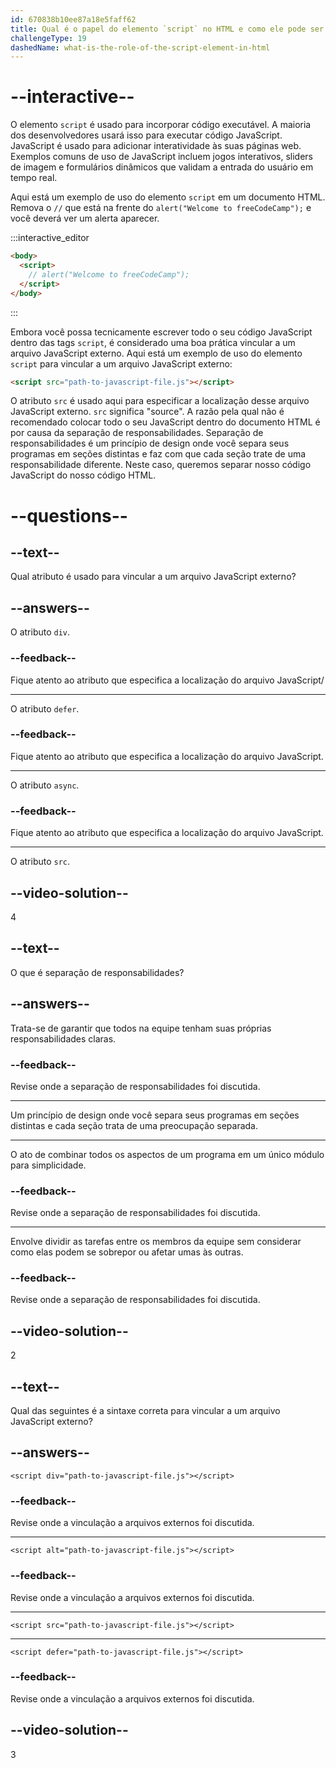 ```yaml
---
id: 670838b10ee87a18e5faff62
title: Qual é o papel do elemento `script` no HTML e como ele pode ser usado para vincular arquivos JavaScript externos?
challengeType: 19
dashedName: what-is-the-role-of-the-script-element-in-html
---
```


# --interactive--

O elemento `script` é usado para incorporar código executável. A maioria dos desenvolvedores usará isso para executar código JavaScript. JavaScript é usado para adicionar interatividade às suas páginas web. Exemplos comuns de uso de JavaScript incluem jogos interativos, sliders de imagem e formulários dinâmicos que validam a entrada do usuário em tempo real. 

Aqui está um exemplo de uso do elemento `script` em um documento HTML. Remova o `//` que está na frente do `alert("Welcome to freeCodeCamp");` e você deverá ver um alerta aparecer. 

:::interactive_editor

```html
<body>
  <script>
    // alert("Welcome to freeCodeCamp");
  </script>
</body>
```

:::

Embora você possa tecnicamente escrever todo o seu código JavaScript dentro das tags `script`, é considerado uma boa prática vincular a um arquivo JavaScript externo. Aqui está um exemplo de uso do elemento `script` para vincular a um arquivo JavaScript externo:

```html
<script src="path-to-javascript-file.js"></script>
```

O atributo `src` é usado aqui para especificar a localização desse arquivo JavaScript externo. `src` significa "source". A razão pela qual não é recomendado colocar todo o seu JavaScript dentro do documento HTML é por causa da separação de responsabilidades. Separação de responsabilidades é um princípio de design onde você separa seus programas em seções distintas e faz com que cada seção trate de uma responsabilidade diferente. Neste caso, queremos separar nosso código JavaScript do nosso código HTML.

# --questions--

## --text--

Qual atributo é usado para vincular a um arquivo JavaScript externo?

## --answers--

O atributo `div`.

### --feedback--

Fique atento ao atributo que especifica a localização do arquivo JavaScript/

---

O atributo `defer`.

### --feedback--

Fique atento ao atributo que especifica a localização do arquivo JavaScript.

---

O atributo `async`.

### --feedback--

Fique atento ao atributo que especifica a localização do arquivo JavaScript.

---

O atributo `src`.

## --video-solution--

4

## --text--

O que é separação de responsabilidades?

## --answers--

Trata-se de garantir que todos na equipe tenham suas próprias responsabilidades claras.

### --feedback--

Revise onde a separação de responsabilidades foi discutida.

---

Um princípio de design onde você separa seus programas em seções distintas e cada seção trata de uma preocupação separada.

---

O ato de combinar todos os aspectos de um programa em um único módulo para simplicidade.

### --feedback--

Revise onde a separação de responsabilidades foi discutida.

---

Envolve dividir as tarefas entre os membros da equipe sem considerar como elas podem se sobrepor ou afetar umas às outras.

### --feedback--

Revise onde a separação de responsabilidades foi discutida.

## --video-solution--

2

## --text--

Qual das seguintes é a sintaxe correta para vincular a um arquivo JavaScript externo? 

## --answers--

`<script div="path-to-javascript-file.js"></script>`

### --feedback--

Revise onde a vinculação a arquivos externos foi discutida.

---

`<script alt="path-to-javascript-file.js"></script>`

### --feedback--

Revise onde a vinculação a arquivos externos foi discutida.

---

`<script src="path-to-javascript-file.js"></script>`

---

`<script defer="path-to-javascript-file.js"></script>`

### --feedback--

Revise onde a vinculação a arquivos externos foi discutida.

## --video-solution--

3
